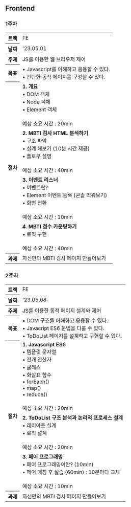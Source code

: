 ## Frontend

### 1주차

<table>
    <tbody>
        <tr>
            <th>트랙</th>
            <td>FE</td>
        </tr>
        <tr>
            <th>날짜</th>
            <td>'23.05.01</td>
        </tr>
        <tr>
            <th>주제</th>
            <td>JS를 이용한 웹 브라우저 제어</td>
        </tr>
        <tr>
            <th>목표</th>
            <td>
                • Javascript를 이해하고 응용할 수 있다.<br/>
                • 간단한 동적 페이지를 구성할 수 있다.
            </td>
        </tr>
        <tr>
            <th rowspan="4">절차</th>
            <td>
                <strong>1. 개요</strong><br/>
                • DOM 객체<br/>
                • Node 객체<br/>
                • Element 객체<br/>
                <br/>
                예상 소요 시간 : 20min
            </td>
        </tr>
        <tr>
            <td>
                <strong>2. MBTI 검사 HTML 분석하기</strong><br/>
                • 구조 파악<br/>
                • 설계 해보기 (10분 시간 제공)<br/>
                • 플로우 설명<br/>
                <br/>
                예상 소요 시간 : 40min
            </td>
        </tr>
        <tr>
            <td>
                <strong>3. 이벤트 리스너</strong><br/>
                • 이벤트란?<br/>
                • Element 이벤트 등록 (콘솔 띄워보기)<br/>
                • 화면 전환<br/>
                <br/>
                예상 소요 시간 : 10min
            </td>
        </tr>
        <tr>
            <td>
                <strong>4. MBTI 점수 카운팅하기</strong><br/>
                • 로직 구현<br/>
                <br/>
                예상 소요 시간 : 40min
            </td>
        </tr>
        <tr>
            <th>과제</th>
            <td>자신만의 MBTI 검사 페이지 만들어보기</td>
        </tr>
    </tbody>
</table>

### 2주차

<table>
    <tbody>
        <tr>
            <th>트랙</th>
            <td>FE</td>
        </tr>
        <tr>
            <th>날짜</th>
            <td>'23.05.08</td>
        </tr>
        <tr>
            <th>주제</th>
            <td>JS를 이용한 동적 페이지 설계와 제어</td>
        </tr>
        <tr>
            <th>목표</th>
            <td>
                • DOM 구조를 이해하고 응용할 수 있다.<br/>
                • Javacript ES6 문법을 다룰 수 있다.<br/>
                • ToDoList 페이지를 설계하고 구현할 수 있다.<br/>
            </td>
        </tr>
        <tr>
            <th rowspan="3">절차</th>
            <td>
                <strong>1. Javascript ES6</strong><br/>
                • 템플릿 문자열<br/>
                • 전개 연산자<br/>
                • 클래스<br/>
                • 화살표 함수<br/>
                • forEach()<br/>
                • map()<br/>
                • reduce()<br/>
                <br/>
                예상 소요 시간 : 20min
            </td>
        </tr>
        <tr>
            <td>
                <strong>2. ToDoList 구조 분석과 논리적 프로세스 설계</strong><br/>
                • 레이아웃 설계<br/>
                • 로직 설계<br/>
                <br/>
                예상 소요 시간 : 30min
            </td>
        </tr>
        <tr>
            <td>
                <strong>3. 페어 프로그래밍</strong><br/>
                • 페어 프로그래밍이란? (10min)<br/>
                • 페어 매칭 후 실습 (60min) : 10분마다 교체 <br/>
                <br/>
                예상 소요 시간 : 10min
            </td>
        </tr>
        <tr>
            <th>과제</th>
            <td>자신만의 MBTI 검사 페이지 만들어보기</td>
        </tr>
    </tbody>
</table>